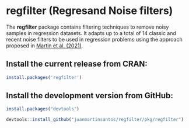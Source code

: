 <!-- [![R-CMD-check](https://github.com/topepo/caret/workflows/R-CMD-check/badge.svg)](https://github.com/topepo/caret/actions) -->
<!-- [![Coverage Status](https://coveralls.io/repos/topepo/caret/badge.svg?branch=master)](https://coveralls.io/r/topepo/caret?branch=master) -->
<!-- [![CRAN_Status_Badge](http://www.r-pkg.org/badges/version/caret)](http://cran.r-project.org/web/packages/caret) -->
  
# regfilter (Regresand Noise filters)

The **regfilter** package contains filtering techniques to remove noisy samples in regression datasets. It adapts up to a total of 14 classic and recent noise filters to be used in regression problems using the approach proposed in [Martin et al. (2021)](https://ieeexplore.ieee.org/document/9585469). 

## Install the current release from CRAN:
```r
install.packages('regfilter')
```

## Install the development version from GitHub:
```r
install.packages("devtools")

devtools::install_github("juanmartinsantos/regfilter/pkg/regfilter")
```
